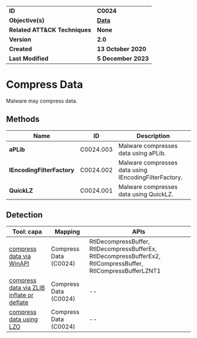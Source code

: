 <table>
<tr>
<td><b>ID</b></td>
<td><b>C0024</b></td>
</tr>
<tr>
<td><b>Objective(s)</b></td>
<td><b><a href="../data">Data</a></b></td>
</tr>
<tr>
<td><b>Related ATT&CK Techniques</b></td>
<td><b>None</b></td>
</tr>
<tr>
<td><b>Version</b></td>
<td><b>2.0</b></td>
</tr>
<tr>
<td><b>Created</b></td>
<td><b>13 October 2020</b></td>
</tr>
<tr>
<td><b>Last Modified</b></td>
<td><b>5 December 2023</b></td>
</tr>
</table>


# Compress Data

Malware may compress data.

## Methods

|Name|ID|Description|
|---|---|---|
|**aPLib**|C0024.003|Malware compresses data using aPLib.|
|**IEncodingFilterFactory**|C0024.002|Malware compresses data using IEncodingFilterFactory.|
|**QuickLZ**|C0024.001|Malware compresses data using QuickLZ.|

## Detection

|Tool: capa|Mapping|APIs|
|---|---|---|
|[compress data via WinAPI](https://github.com/mandiant/capa-rules/blob/master/data-manipulation/compression/compress-data-via-winapi.yml)|Compress Data (C0024)|RtlDecompressBuffer, RtlDecompressBufferEx, RtlDecompressBufferEx2, RtlCompressBuffer, RtlCompressBufferLZNT1|
|[compress data via ZLIB inflate or deflate](https://github.com/mandiant/capa-rules/blob/master/data-manipulation/compression/compress-data-via-zlib-inflate-or-deflate.yml)|Compress Data (C0024)|--|
|[compress data using LZO](https://github.com/mandiant/capa-rules/blob/master/data-manipulation/compression/compress-data-using-lzo.yml)|Compress Data (C0024)|--|
